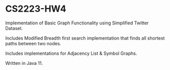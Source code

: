 # CS2223-HW4

Implementation of Basic Graph Functionality using Simplified Twitter Dataset.

Includes Modified Breadth first search implementation that finds all shortest paths between two nodes.

Includes implementations for Adjacency List & Symbol Graphs. 

Written in Java 11.
